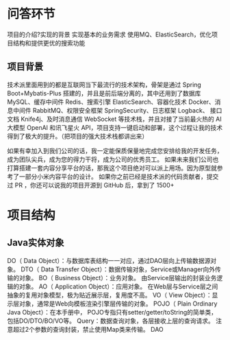 # 问答环节
项目的介绍?实现的背景
实现基本的业务需求
使用MQ、ElasticSearch，优化项目结构和提供更优的搜索功能
## 项目背景
技术派里面用到的都是互联网当下最流行的技术架构，骨架是通过 Spring Boot+Mybatis-Plus 搭建的，并且是前后端分离的，其中还用到了数据库 MySQL、缓存中间件 Redis、搜索引擎 ElasticSearch、容器化技术 Docker、消息中间件 RabbitMQ、权限安全框架 SpringSecurity、日志框架 Logback、 接口文档 Knife4j、及时消息通信 WebSocket 等技术栈，并且对接了当前最火热的 AI 大模型 OpenAI 和讯飞星火 API，项目支持一键启动和部署，这个过程让我的技术得到了极大的提升。（把项目的强大技术栈都讲出来）

如果有幸加入到我们公司的话，我一定能保质保量地完成您安排给我的开发任务，成为团队尖兵，成为您的得力干将，成为公司的优秀员工。
如果未来我们公司也打算搭建一套内容分享平台的话，那我这个项目绝对可以派上用场。因为原型就参考了一部分小米内容平台的设计。
如果你之前已经是技术派的代码贡献者，提交过 PR ，你还可以说我的项目开源到 GitHub 后，拿到了 1500+ 
# 项目结构
## Java实体对象
DO（ Data Object）：与数据库表结构一一对应，通过DAO层向上传输数据源对象。
DTO（ Data Transfer Object）：数据传输对象，Service或Manager向外传输的对象。
BO（ Business Object）：业务对象。 由Service层输出的封装业务逻辑的对象。
AO（ Application Object）：应用对象。 在Web层与Service层之间抽象的复用对象模型，极为贴近展示层，复用度不高。
VO（ View Object）：显示层对象，通常是Web向模板渲染引擎层传输的对象。
POJO（ Plain Ordinary Java Object）：在本手册中， POJO专指只有setter/getter/toString的简单类，包括DO/DTO/BO/VO等。
Query：数据查询对象，各层接收上层的查询请求。 注意超过2个参数的查询封装，禁止使用Map类来传输。
DAO
# 

